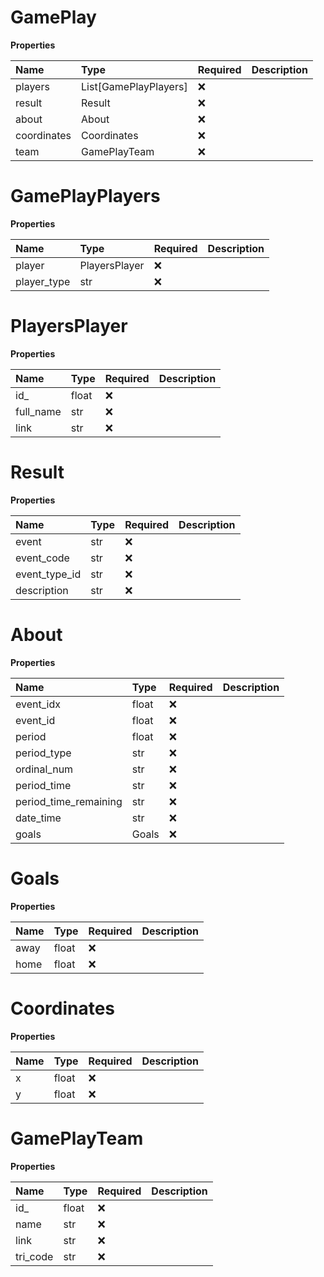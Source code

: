 # GamePlay

**Properties**

| Name        | Type                  | Required | Description |
| :---------- | :-------------------- | :------- | :---------- |
| players     | List[GamePlayPlayers] | ❌       |             |
| result      | Result                | ❌       |             |
| about       | About                 | ❌       |             |
| coordinates | Coordinates           | ❌       |             |
| team        | GamePlayTeam          | ❌       |             |

# GamePlayPlayers

**Properties**

| Name        | Type          | Required | Description |
| :---------- | :------------ | :------- | :---------- |
| player      | PlayersPlayer | ❌       |             |
| player_type | str           | ❌       |             |

# PlayersPlayer

**Properties**

| Name      | Type  | Required | Description |
| :-------- | :---- | :------- | :---------- |
| id\_      | float | ❌       |             |
| full_name | str   | ❌       |             |
| link      | str   | ❌       |             |

# Result

**Properties**

| Name          | Type | Required | Description |
| :------------ | :--- | :------- | :---------- |
| event         | str  | ❌       |             |
| event_code    | str  | ❌       |             |
| event_type_id | str  | ❌       |             |
| description   | str  | ❌       |             |

# About

**Properties**

| Name                  | Type  | Required | Description |
| :-------------------- | :---- | :------- | :---------- |
| event_idx             | float | ❌       |             |
| event_id              | float | ❌       |             |
| period                | float | ❌       |             |
| period_type           | str   | ❌       |             |
| ordinal_num           | str   | ❌       |             |
| period_time           | str   | ❌       |             |
| period_time_remaining | str   | ❌       |             |
| date_time             | str   | ❌       |             |
| goals                 | Goals | ❌       |             |

# Goals

**Properties**

| Name | Type  | Required | Description |
| :--- | :---- | :------- | :---------- |
| away | float | ❌       |             |
| home | float | ❌       |             |

# Coordinates

**Properties**

| Name | Type  | Required | Description |
| :--- | :---- | :------- | :---------- |
| x    | float | ❌       |             |
| y    | float | ❌       |             |

# GamePlayTeam

**Properties**

| Name     | Type  | Required | Description |
| :------- | :---- | :------- | :---------- |
| id\_     | float | ❌       |             |
| name     | str   | ❌       |             |
| link     | str   | ❌       |             |
| tri_code | str   | ❌       |             |

<!-- This file was generated by liblab | https://liblab.com/ -->
